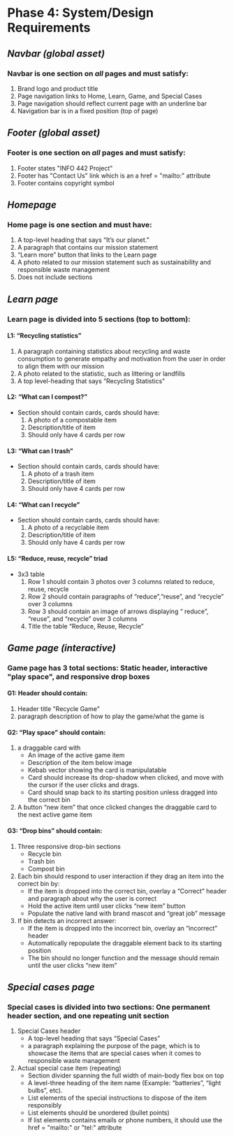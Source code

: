 # Phase 4: System/Design Requirements

## *Navbar (global asset)*
### Navbar is one section on *all* pages and must satisfy:
1. Brand logo and product title
2. Page navigation links to Home, Learn, Game, and Special Cases
3. Page navigation should reflect current page with an underline bar
4. Navigation bar is in a fixed position (top of page)

## *Footer (global asset)*
### Footer is one section on *all* pages and must satisfy:
1. Footer states "INFO 442 Project"
2. Footer has "Contact Us" link which is an a href = "mailto:" attribute
3. Footer contains copyright symbol
## *Homepage*
### Home page is one section and must have:
1. A top-level heading that says “It’s our planet.”
2. A paragraph that contains our mission statement
3. “Learn more” button that links to the Learn page  
4. A photo related to our mission statement such as sustainability and responsible waste management  
5. Does not include sections  

## *Learn page*
### Learn page is divided into 5 sections (top to bottom):
#### L1: “Recycling statistics”
1. A paragraph containing statistics about recycling and waste consumption to generate empathy and motivation from the user in order to align them with our mission  
2. A photo related to the statistic, such as littering or landfills  
3. A top level-heading that says “Recycling Statistics”  
#### L2: “What can I compost?”
- Section should contain cards, cards should have:
  1. A photo of a compostable item
  2. Description/title of item
  3. Should only have 4 cards per row
#### L3: “What can I trash”
- Section should contain cards, cards should have:
  1. A photo of a trash item
  2. Description/title of item
  3. Should only have 4 cards per row
#### L4: “What can I recycle”
- Section should contain cards, cards should have:
  1. A photo of a recyclable item
  2. Description/title of item
  3. Should only have 4 cards per row
#### L5: “Reduce, reuse, recycle” triad
- 3x3 table
  1. Row 1 should contain 3 photos over 3 columns related to reduce, reuse, recycle
  2. Row 2 should contain paragraphs of “reduce”,“reuse”, and “recycle” over 3 columns
  3. Row 3 should contain an image of arrows displaying “ reduce”, “reuse”, and “recycle” over 3 columns
  4. Title the table “Reduce, Reuse, Recycle”


## *Game page (interactive)*
### Game page has 3 total sections: Static header, interactive "play space", and responsive drop boxes
#### G1: Header should contain:
1. Header title "Recycle Game"
2. paragraph description of how to play the game/what the game is
#### G2: “Play space” should contain:
1. a draggable card with
    - An image of the active game item
    - Description of the item below image
    - Kebab vector showing the card is manipulatable
    - Card should increase its drop-shadow when clicked, and move with the cursor if the user clicks and drags.
    - Card should snap back to its starting position unless dragged into the correct bin
2. A button “new item” that once clicked changes the draggable card to the next active game item
#### G3: “Drop bins” should contain:
1. Three responsive drop-bin sections
    - Recycle bin
    - Trash bin
    - Compost bin
2. Each bin should respond to user interaction if they drag an item into the correct bin by:
    - If the item is dropped into the correct bin, overlay a “Correct” header and paragraph about why the user is correct
    - Hold the active item until user clicks “new item” button
    - Populate the native land with brand mascot and “great job” message
3. If bin detects an incorrect answer:
    - If the item is dropped into the incorrect bin, overlay an “incorrect” header
    - Automatically repopulate the draggable element back to its starting position
    - The bin should no longer function and the message should remain until the user clicks “new item”

## *Special cases page*
### Special cases is divided into two sections: One permanent header section, and one repeating unit section
1. Special Cases header
    - A top-level heading that says “Special Cases”
    - a paragraph explaining the purpose of the page, which is to showcase the items that are special cases when it comes to responsible waste management
2. Actual special case item (repeating)
    - Section divider spanning the full width of main-body flex box on top
    - A level-three heading of the item name (Example: “batteries”, “light bulbs”, etc).
    - List elements of the special instructions to dispose of the item responsibly
    - List elements should be unordered (bullet points)
    - If list elements contains emails or phone numbers, it should use the href = "mailto:" or "tel:" attribute
